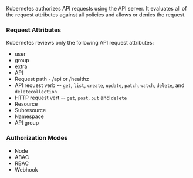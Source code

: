 Kubernetes authorizes API requests using the API server. It evaluates all of the request attributes against all policies
and allows or denies the request.

### Request Attributes
Kubernetes reviews only the following API request attributes:
- user
- group
- extra
- API
- Request path - /api or /healthz
- API request verb -- `get`, `list`, `create`, `update`, `patch`, `watch`, `delete`, and `deletecollection`
- HTTP request vert -- `get`, `post`, `put` and `delete`
- Resource
- Subresource
- Namespace
- API group

### Authorization Modes
- Node
- ABAC
- RBAC
- Webhook
